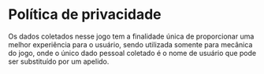 # Política de privacidade
 
Os dados coletados nesse jogo tem a finalidade única de proporcionar uma melhor experiência para o usuário, sendo utilizada somente para mecânica do jogo, onde o único dado pessoal coletado é o nome de usuário que pode ser substituído por um apelido.

